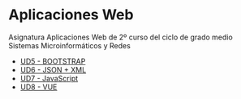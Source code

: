 # Aplicaciones Web
Asignatura Aplicaciones Web de 2º curso del ciclo de grado medio Sistemas Microinformáticos y Redes

- [UD5 - BOOTSTRAP](BOOTSTRAP.md)
- [UD6 - JSON + XML](JSON-XML.md)
- [UD7 - JavaScript](JS.md)
- [UD8 - VUE](VUE.md)


